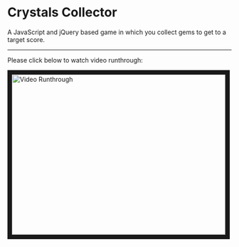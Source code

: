 # Crystals Collector

A JavaScript and jQuery based game in which you collect gems to get to a target score.

***

Please click below to watch video runthrough:

<a href="http://www.youtube.com/watch?feature=player_embedded&v=if4ItO0-Mp0" target="_blank"><img src="http://img.youtube.com/vi/if4ItO0-Mp0/0.jpg" alt="Video Runthrough" width="480" height="360" border="10" /></a>
